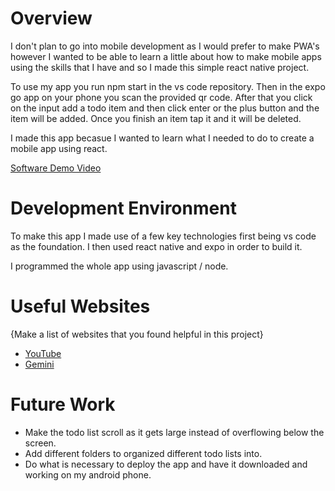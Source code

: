 # Overview

I don't plan to go into mobile development as I would prefer to make PWA's however I wanted to be able to learn a little about how to make mobile apps using the skills that I have and so I made this simple react native project.

To use my app you run npm start in the vs code repository. Then in the expo go app on your phone you scan the provided qr code. After that you click on the input add a todo item and then click enter or the plus button and the item will be added. Once you finish an item tap it and it will be deleted. 

I made this app becasue I wanted to learn what I needed to do to create a mobile app using react. 

[Software Demo Video](https://youtube.com/watch?v=RA3zwCjJ8e4&feature=shared)

# Development Environment

To make this app I made use of a few key technologies first being vs code as the foundation. I then used react native and expo in order to build it. 

I programmed the whole app using javascript / node. 

# Useful Websites

{Make a list of websites that you found helpful in this project}
* [YouTube](YouTube.com)
* [Gemini](Genini.Google.com)

# Future Work

* Make the todo list scroll as it gets large instead of overflowing below the screen. 
* Add different folders to organized different todo lists into. 
* Do what is necessary to deploy the app and have it downloaded and working on my android phone. 